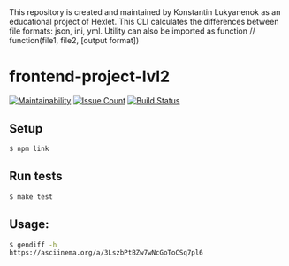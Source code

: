 ##
This repository is created and maintained by Konstantin Lukyanenok as an educational project of Hexlet.
This CLI calculates the differences between file formats: json, ini, yml.
Utility can also be imported as function // function(file1, file2, [output format])

##

# frontend-project-lvl2

[![Maintainability](https://api.codeclimate.com/v1/badges/c32352d72d36e174a2e2/maintainability)](https://codeclimate.com/github/loukianen/frontend-project-lvl2/maintainability)
[![Issue Count](https://codeclimate.com/github/loukianen/frontend-project-lvl2/badges/issue_count.svg)](https://codeclimate.com/github/loukianen/frontend-project-lvl2)
[![Build Status](https://travis-ci.org/loukianen/frontend-project-lvl2.svg?branch=master)](https://travis-ci.org/loukianen/frontend-project-lvl2)

## Setup
```sh
$ npm link

```
## Run tests
```sh
$ make test
```
## Usage:
```sh
$ gendiff -h
https://asciinema.org/a/3LszbPtBZw7wNcGoToCSq7pl6
```